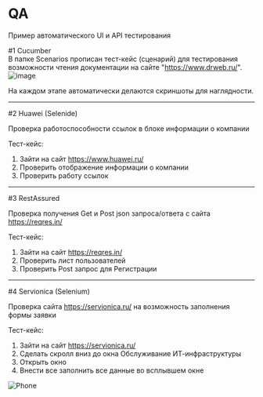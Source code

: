 # QA
Пример автоматического UI и API тестирования 

#1 Cucumber            
В папке Scenarios прописан тест-кейс (сценарий) для тестирования возможности чтения документации на сайте "https://www.drweb.ru/". 
![image](https://user-images.githubusercontent.com/106023944/232016460-82fd2234-3305-4f36-8de8-5af1afcf755a.png)

На каждом этапе автоматически делаются скриншоты для наглядности.
_______________________________________________________________________________________________________________

#2 Huawei (Selenide)

Проверка работоспособности ссылок в блоке информации о компании

Тест-кейс:
1. Зайти на сайт https://www.huawei.ru/
2. Проверить отображение информации о компании
3. Проверить работу ссылок

_______________________________________________________________________________________________________________

#3 RestAssured 


Проверка получения Get и Post json запроса/ответа с сайта https://reqres.in/

Тест-кейс:
1. Зайти на сайт https://reqres.in/
2. Проверить лист пользователей
3. Проверить Post запрос для Регистрации

_____________________________________________________________________________________________________________

#4 Servionica (Selenium)

Проверка сайта https://servionica.ru/ на возможность заполнения формы заявки

Тест-кейс:

1. Зайти на сайт https://servionica.ru/
2. Сделать скролл вниз до окна Обслуживание ИТ-инфраструктуры
3. Открыть окно
4. Внести все заполнить все данные во всплывшем окне

![Phone](https://user-images.githubusercontent.com/106023944/232018789-5c89ad4d-a9e4-4eba-9a03-8f342c421737.png)



